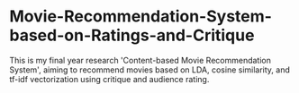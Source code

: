 # Movie-Recommendation-System-based-on-Ratings-and-Critique
This is my final year research 'Content-based Movie Recommendation System', aiming to recommend movies based on LDA, cosine similarity, and tf-idf vectorization using critique and audience rating.
